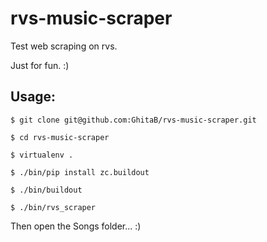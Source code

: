 # rvs-music-scraper
Test web scraping on rvs.

Just for fun. :)

## Usage:

```
$ git clone git@github.com:GhitaB/rvs-music-scraper.git

$ cd rvs-music-scraper

$ virtualenv .

$ ./bin/pip install zc.buildout

$ ./bin/buildout

$ ./bin/rvs_scraper
```

Then open the Songs folder... :)
